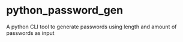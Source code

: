 # python_password_gen
A python CLI tool to generate passwords using length and amount of passwords as input
